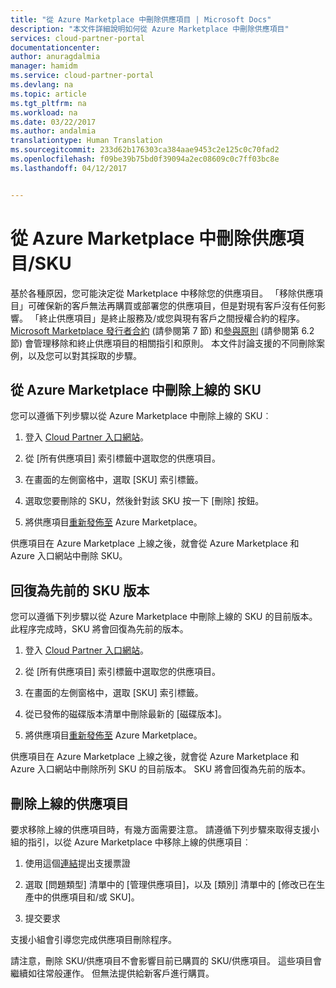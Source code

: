 ```yaml
---
title: "從 Azure Marketplace 中刪除供應項目 | Microsoft Docs"
description: "本文件詳細說明如何從 Azure Marketplace 中刪除供應項目"
services: cloud-partner-portal
documentationcenter: 
author: anuragdalmia
manager: hamidm
ms.service: cloud-partner-portal
ms.devlang: na
ms.topic: article
ms.tgt_pltfrm: na
ms.workload: na
ms.date: 03/22/2017
ms.author: andalmia
translationtype: Human Translation
ms.sourcegitcommit: 233d62b176303ca384aae9453c2e125c0c70fad2
ms.openlocfilehash: f09be39b75bd0f39094a2ec08609c0c7ff03bc8e
ms.lasthandoff: 04/12/2017


---
```

# <a name="delete-an-offersku-from-azure-marketplace"></a>從 Azure Marketplace 中刪除供應項目/SKU

基於各種原因，您可能決定從 Marketplace 中移除您的供應項目。  「移除供應項目」可確保新的客戶無法再購買或部署您的供應項目，但是對現有客戶沒有任何影響。 「終止供應項目」是終止服務及/或您與現有客戶之間授權合約的程序。  [Microsoft Marketplace 發行者合約](http://go.microsoft.com/fwlink/?LinkID=699560) (請參閱第 7 節) 和[參與原則](https://azure.microsoft.com/support/legal/marketplace/participation-policies/) (請參閱第 6.2 節) 會管理移除和終止供應項目的相關指引和原則。   本文件討論支援的不同刪除案例，以及您可以對其採取的步驟。

## <a name="delete-a-live-sku-from-azure-marketplace"></a>從 Azure Marketplace 中刪除上線的 SKU

您可以遵循下列步驟以從 Azure Marketplace 中刪除上線的 SKU︰

1.  登入 [Cloud Partner 入口網站](https://cloudpartner.azure.com/)。

2.  從 [所有供應項目] 索引標籤中選取您的供應項目。

3.  在畫面的左側窗格中，選取 [SKU] 索引標籤。

4.  選取您要刪除的 SKU，然後針對該 SKU 按一下 [刪除] 按鈕。

5.  將供應項目[重新發佈至](./Cloud-partner-portal-make-offer-live-on-Azure-Marketplace.md) Azure Marketplace。

供應項目在 Azure Marketplace 上線之後，就會從 Azure Marketplace 和 Azure 入口網站中刪除 SKU。

## <a name="rollback-to-a-previous-sku-version"></a>回復為先前的 SKU 版本

您可以遵循下列步驟以從 Azure Marketplace 中刪除上線的 SKU 的目前版本。 此程序完成時，SKU 將會回復為先前的版本。

1.  登入 [Cloud Partner 入口網站](https://cloudpartner.azure.com/)。

2.  從 [所有供應項目] 索引標籤中選取您的供應項目。

3.  在畫面的左側窗格中，選取 [SKU] 索引標籤。

4.  從已發佈的磁碟版本清單中刪除最新的 [磁碟版本]。

5.  將供應項目[重新發佈至](./Cloud-partner-portal-make-offer-live-on-Azure-Marketplace.md) Azure Marketplace。

供應項目在 Azure Marketplace 上線之後，就會從 Azure Marketplace 和 Azure 入口網站中刪除所列 SKU 的目前版本。 SKU 將會回復為先前的版本。

## <a name="delete-a-live-offer"></a>刪除上線的供應項目

要求移除上線的供應項目時，有幾方面需要注意。 請遵循下列步驟來取得支援小組的指引，以從 Azure Marketplace 中移除上線的供應項目︰

1.  使用這個[連結](https://go.microsoft.com/fwlink/?linkid=844975)提出支援票證

2.  選取 [問題類型] 清單中的 [管理供應項目]，以及 [類別] 清單中的 [修改已在生產中的供應項目和/或 SKU]。

3.  提交要求

支援小組會引導您完成供應項目刪除程序。

請注意，刪除 SKU/供應項目不會影響目前已購買的 SKU/供應項目。 這些項目會繼續如往常般運作。 但無法提供給新客戶進行購買。  
